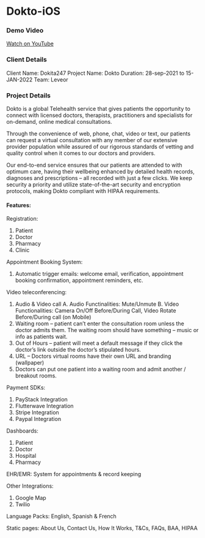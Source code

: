 # Dokto-iOS

### Demo Video

[Watch on YouTube](https://youtu.be/QpJafRcQkqc)

### Client Details
Client Name: Dokita247
Project Name: Dokto
Duration: 28-sep-2021 to 15-JAN-2022
Team: Leveor

### Project Details

Dokto is a global Telehealth service that gives patients the opportunity to connect with licensed doctors, therapists, practitioners and specialists for on-demand, online medical consultations. 

Through the convenience of web, phone, chat, video or text, our patients can request a virtual consultation with any member of our extensive provider population while assured of our rigorous standards of vetting and quality control when it comes to our doctors and providers.

Our end-to-end service ensures that our patients are attended to with optimum care, having their wellbeing enhanced by detailed health records, diagnoses and prescriptions – all recorded with just a few clicks. We keep security a priority and utilize state-of-the-art security and encryption protocols, making Dokto compliant with HIPAA requirements.

#### Features:

Registration:
1. Patient 
2. Doctor
3. Pharmacy 
4. Clinic

Appointment Booking System:
1. Automatic trigger emails: welcome email, verification, appointment booking confirmation, appointment reminders, etc. 

Video teleconferencing:
1. Audio & Video call
 A. Audio Functinalities: Mute/Unmute
 B. Video Functionalities: Camera On/Off Before/During Call, Video Rotate Before/During call (on Mobile)
2. Waiting room – patient can’t enter the consultation room unless the doctor admits them. The waiting room should have something – music or info as patients wait. 
3. Out of Hours – patient will meet a default message if they click the doctor’s link outside the doctor’s stipulated hours. 
4. URL – Doctors virtual rooms have their own URL and branding (wallpaper)
5. Doctors can put one patient into a waiting room and admit another / breakout rooms. 

Payment SDKs:
1. PayStack Integration
2. Flutterwave Integration
3. Stripe Integration
4. Paypal Integration

Dashboards:
1. Patient 
2. Doctor
3. Hospital
4. Pharmacy

EHR/EMR: System for appointments & record keeping

Other Integrations:
1. Google Map
2. Twilio

Language Packs: English, Spanish & French

Static pages: About Us, Contact Us, How It Works, T&Cs, FAQs, BAA, HIPAA
